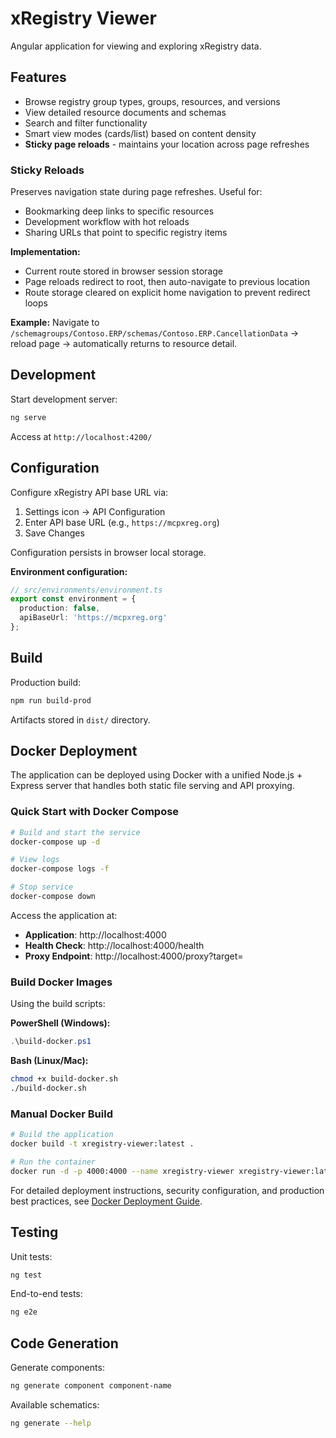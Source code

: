 # xRegistry Viewer

Angular application for viewing and exploring xRegistry data.

## Features

- Browse registry group types, groups, resources, and versions
- View detailed resource documents and schemas
- Search and filter functionality  
- Smart view modes (cards/list) based on content density
- **Sticky page reloads** - maintains your location across page refreshes

### Sticky Reloads

Preserves navigation state during page refreshes. Useful for:
- Bookmarking deep links to specific resources
- Development workflow with hot reloads
- Sharing URLs that point to specific registry items

**Implementation:**
- Current route stored in browser session storage
- Page reloads redirect to root, then auto-navigate to previous location
- Route storage cleared on explicit home navigation to prevent redirect loops

**Example:**
Navigate to `/schemagroups/Contoso.ERP/schemas/Contoso.ERP.CancellationData` → reload page → automatically returns to resource detail.

## Development

Start development server:
```bash
ng serve
```
Access at `http://localhost:4200/`

## Configuration

Configure xRegistry API base URL via:

1. Settings icon → API Configuration
2. Enter API base URL (e.g., `https://mcpxreg.org`)
3. Save Changes

Configuration persists in browser local storage.

**Environment configuration:**
```typescript
// src/environments/environment.ts
export const environment = {
  production: false,
  apiBaseUrl: 'https://mcpxreg.org'
};
```

## Build

Production build:
```bash
npm run build-prod
```
Artifacts stored in `dist/` directory.

## Docker Deployment

The application can be deployed using Docker with a unified Node.js + Express server that handles both static file serving and API proxying.

### Quick Start with Docker Compose

```bash
# Build and start the service
docker-compose up -d

# View logs
docker-compose logs -f

# Stop service
docker-compose down
```

Access the application at:
- **Application**: http://localhost:4000
- **Health Check**: http://localhost:4000/health
- **Proxy Endpoint**: http://localhost:4000/proxy?target=<url>

### Build Docker Images

Using the build scripts:

**PowerShell (Windows):**
```powershell
.\build-docker.ps1
```

**Bash (Linux/Mac):**
```bash
chmod +x build-docker.sh
./build-docker.sh
```

### Manual Docker Build

```bash
# Build the application
docker build -t xregistry-viewer:latest .

# Run the container
docker run -d -p 4000:4000 --name xregistry-viewer xregistry-viewer:latest
```

For detailed deployment instructions, security configuration, and production best practices, see [Docker Deployment Guide](docs/DOCKER_DEPLOYMENT.md).

## Testing

Unit tests:
```bash
ng test
```

End-to-end tests:
```bash
ng e2e
```

## Code Generation

Generate components:
```bash
ng generate component component-name
```

Available schematics:
```bash
ng generate --help
```
